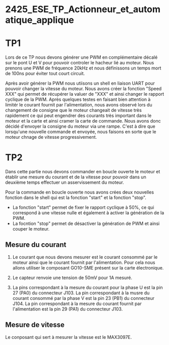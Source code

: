 # 2425_ESE_TP_Actionneur_et_automatique_applique

# TP1
Lors de ce TP nous devons générer une PWM en complémentaire décalé sur le pont U et V pour pouvoir controler le hacheur lié au moteur. 
Nous prenons une PWM de fréquence 20kHz et nous définissons un temps mort de 100ns pour éviter tout court circuit.

Après avoir générer la PWM nous utiisons un shell en liaison UART pour pouvoir changer la vitesse du moteur. Nous avons créer la fonction "Speed XXX" qui permet de récupérer la valuer de "XXX" et ainsi changer le rapport cyclique de la PWM.
Après quelques testes en faisant bien attention à limitér le courant fournit par l'alimentation, nous avons observé lors du changement de consigne que le moteur changeait de vitesse très rapidement ce qui peut engendrer des courants très important dans le moteur et la carte et ainsi cramer la carte de commande. 
Nous avons donc décidé d'envoyer la consigne du moteur via une rampe. C'est à dire que lorsqu'une nouvelle commande et envoyée, nous faisons en sorte que le moteur chnage de vitesse progressivement.
# TP2

Dans cette partie nous devons commander en boucle ouverte le moteur et établir une mesure du courant et de la vitesse pour pouvoir dans un deuxième temps effectuer un asservissement du moteur.

Pour la commande en boucle ouverte nous avons crées deux nouvelles fonction dans le shell qui est la fonction "start" et la fonction "stop".
- La fonction "start" permet de fixer le rapport cyclique à 50%, ce qui correspond à une vitesse nulle et également à activer la génération de la PWM.
- La focntion "stop" permet de désactiver la génération de PWM et ainsi couper le moteur.
## Mesure du courant

1) Le courant que nous devons mesurer est le courant consommé par le moteur ainsi que le courant fournit par l'alimentation. 
Pour cela nous allons utiliser le composant GO10-SME présent sur la carte électronique.

2) Le capteur renvoie une tension de 50mV pour 1A mesuré.

3) La pins correspondant à la mesure du courant pour la phase U est la pin 27 (PA0) du connecteur J103.
   La pin correspondant à la musre du courant consommé par la phase V est la pin 23 (PB1) du connecteur J104.
   La pin correspondant à la mesure du courant fournit par l'alimentation est la pin 29 (PA1) du connecteur J103.


## Mesure de vitesse
 Le conposant qui sert à mesurer la vitesse est le MAX3097E. 
